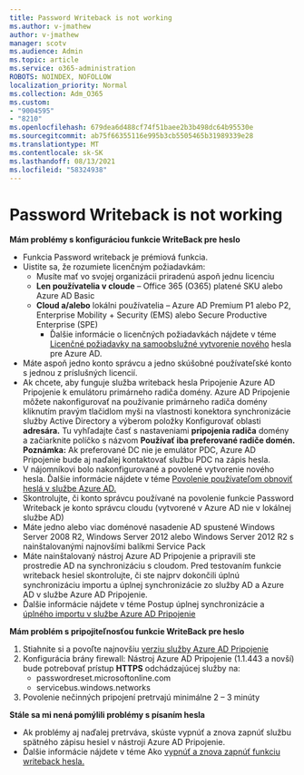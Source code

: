 ```yaml
---
title: Password Writeback is not working
ms.author: v-jmathew
author: v-jmathew
manager: scotv
ms.audience: Admin
ms.topic: article
ms.service: o365-administration
ROBOTS: NOINDEX, NOFOLLOW
localization_priority: Normal
ms.collection: Adm_O365
ms.custom:
- "9004595"
- "8210"
ms.openlocfilehash: 679dea6d488cf74f51baee2b3b498dc64b95530e
ms.sourcegitcommit: ab75f66355116e995b3cb5505465b31989339e28
ms.translationtype: MT
ms.contentlocale: sk-SK
ms.lasthandoff: 08/13/2021
ms.locfileid: "58324938"
---
```

# <a name="password-writeback-is-not-working"></a>Password Writeback is not working

**Mám problémy s konfiguráciou funkcie WriteBack pre heslo**

- Funkcia Password writeback je prémiová funkcia.
- Uistite sa, že rozumiete licenčným požiadavkám:
  - Musíte mať vo svojej organizácii priradenú aspoň jednu licenciu
  - **Len používatelia v cloude** – Office 365 (O365) platené SKU alebo Azure AD Basic
  - **Cloud a/alebo** lokálni používatelia – Azure AD Premium P1 alebo P2, Enterprise Mobility + Security (EMS) alebo Secure Productive Enterprise (SPE)
    - Ďalšie informácie o licenčných požiadavkách nájdete v téme [Licenčné požiadavky na samoobslužné vytvorenie nového](https://docs.microsoft.com/azure/active-directory/active-directory-passwords-licensing) hesla pre Azure AD.
- Máte aspoň jedno konto správcu a jedno skúšobné používateľské konto s jednou z príslušných licencií.
- Ak chcete, aby funguje služba writeback hesla Pripojenie Azure AD Pripojenie k emulátoru primárneho radiča domény. Azure AD Pripojenie môžete nakonfigurovať na používanie primárneho radiča  domény kliknutím pravým tlačidlom myši na vlastnosti konektora synchronizácie služby Active Directory a výberom položky Konfigurovať oblasti **adresára.** Tu vyhľadajte časť s nastaveniami **pripojenia radiča** domény a začiarknite políčko s názvom **Používať iba preferované radiče domén.**
    **Poznámka:** Ak preferované DC nie je emulátor PDC, Azure AD Pripojenie bude aj naďalej kontaktovať službu PDC na zápis hesla.
- V nájomníkovi bolo nakonfigurované a povolené vytvorenie nového hesla. Ďalšie informácie nájdete v téme [Povolenie používateľom obnoviť heslá v službe Azure AD.](https://docs.microsoft.com/azure/active-directory/active-directory-passwords-getting-started)
- Skontrolujte, či konto správcu používané na povolenie funkcie Password Writeback je konto správcu cloudu (vytvorené v Azure AD nie v lokálnej službe AD)
- Máte jedno alebo viac doménové nasadenie AD spustené Windows Server 2008 R2, Windows Server 2012 alebo Windows Server 2012 R2 s nainštalovanými najnovšími balíkmi Service Pack
- Máte nainštalovaný nástroj Azure AD Pripojenie a pripravili ste prostredie AD na synchronizáciu s cloudom. Pred testovaním funkcie writeback hesiel skontrolujte, či ste najprv dokončili úplnú synchronizáciu importu a úplnej synchronizácie zo služby AD a Azure AD v službe Azure AD Pripojenie.
- Ďalšie informácie nájdete v téme Postup úplnej synchronizácie a [úplného importu v službe Azure AD Pripojenie](https://docs.microsoft.com/azure/active-directory/connect/active-directory-aadconnectsync-operations)

**Mám problém s pripojiteľnosťou funkcie WriteBack pre heslo**

1. Stiahnite si a povoľte najnovšiu [verziu služby Azure AD Pripojenie](https://www.microsoft.com/download/details.aspx?id=47594)
2. Konfigurácia brány firewall: Nástroj Azure AD Pripojenie (1.1.443 a novší) bude potrebovať prístup **HTTPS** odchádzajúcej služby na:
    - passwordreset.microsoftonline.com
    - servicebus.windows.networks
3. Povolenie nečinných pripojení pretrvajú minimálne 2 – 3 minúty

**Stále sa mi nená pomýlili problémy s písaním hesla**

- Ak problémy aj naďalej pretrváva, skúste vypnúť a znova zapnúť službu spätného zápisu hesiel v nástroji Azure AD Pripojenie.
- Ďalšie informácie nájdete v téme Ako [vypnúť a znova zapnúť funkciu writeback hesla.](https://docs.microsoft.com/azure/active-directory/active-directory-passwords-troubleshoot)
